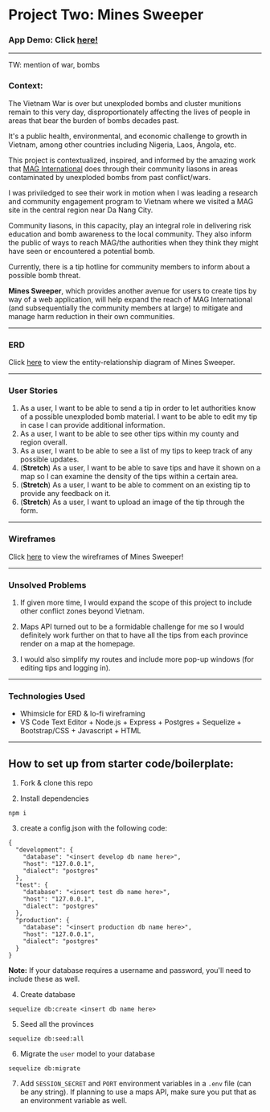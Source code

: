 # Project Two: Mines Sweeper

### App Demo: Click [here!](https://xlnl.github.io/project-two/)
----------------------------------------------
TW: mention of war, bombs 

### Context: 

The Vietnam War is over but unexploded bombs and cluster munitions remain to this very day, disproportionately affecting the lives of people in areas that bear the burden of bombs decades past.

It's a public health, environmental, and economic challenge to growth in Vietnam, among other countries including Nigeria, Laos, Angola, etc. 

This project is contextualized, inspired, and informed by the amazing work that [MAG International](https://www.maginternational.org/what-we-do/where-we-work/vietnam/) does through their community liasons in areas contaminated by unexploded bombs from past conflict/wars. 

I was priviledged to see their work in motion when I was leading a research and community engagement program to Vietnam where we visited a MAG site in the central region near Da Nang City. 

Community liasons, in this capacity, play an integral role in delivering risk education and bomb awareness to the local community. They also inform the public of ways to reach MAG/the authorities when they think they might have seen or encountered a potential bomb. 

Currently, there is a tip hotline for community members to inform about a possible bomb threat. 

**Mines Sweeper**, which provides another avenue for users to create tips by way of a web application, will help expand the reach of MAG International (and subsequentially the community members at large) to mitigate and manage harm reduction in their own communities.

----------------------------------------------------------
### ERD

Click [here](https://whimsical.com/project-2-erd-KhbbZiC8mwzu58YBH5sGeG) to view the entity-relationship diagram of Mines Sweeper.

----------------------------------------------------------
### User Stories

1. As a user, I want to be able to send a tip in order to let authorities know of a possible unexploded bomb material. I want to be able to edit my tip in case I can provide additional information. 
2. As a user, I want to be able to see other tips within my county and region overall.
3. As a user, I want to be able to see a list of my tips to keep track of any possible updates. 
4. (**Stretch**) As a user, I want to be able to save tips and have it shown on a map so I can examine the density of the tips within a certain area.
5. (**Stretch**) As a user, I want to be able to comment on an existing tip to provide any feedback on it.
6. (**Stretch**) As a user, I want to upload an image of the tip through the form.

----------------------------------------------------------
### Wireframes

Click [here](https://whimsical.com/project-2-wireframes-4zHBvk17jQoke5LnQgJLHc) to view the wireframes of Mines Sweeper! 

----------------------------------------------------------
### Unsolved Problems

1. If given more time, I would expand the scope of this project to include other conflict zones beyond Vietnam. 

2. Maps API turned out to be a formidable challenge for me so I would definitely work further on that to have all the tips from each province render on a map at the homepage.

3. I would also simplify my routes and include more pop-up windows (for editing tips and logging in). 

----------------------------------------------------------
### Technologies Used
* Whimsicle for ERD & lo-fi wireframing
* VS Code Text Editor + Node.js + Express + Postgres + Sequelize + Bootstrap/CSS + Javascript + HTML
----------------------------------------------------------
## How to set up from starter code/boilerplate: 

1. Fork & clone this repo

2. Install dependencies
```
npm i
```

3. create a config.json with the following code: 
```
{
  "development": {
    "database": "<insert develop db name here>",
    "host": "127.0.0.1",
    "dialect": "postgres"
  },
  "test": {
    "database": "<insert test db name here>",
    "host": "127.0.0.1",
    "dialect": "postgres"
  },
  "production": {
    "database": "<insert production db name here>",
    "host": "127.0.0.1",
    "dialect": "postgres"
  }
}

```
**Note:** If your database requires a username and password, you'll need to include these as well.

4. Create database
```
sequelize db:create <insert db name here>
```
5. Seed all the provinces
```
sequelize db:seed:all
```
6. Migrate the `user` model to your database
```
sequelize db:migrate
```

7. Add `SESSION_SECRET` and `PORT` environment variables in a `.env` file (can be any string). If planning to use a maps API, make sure you put that as an environment variable as well.


